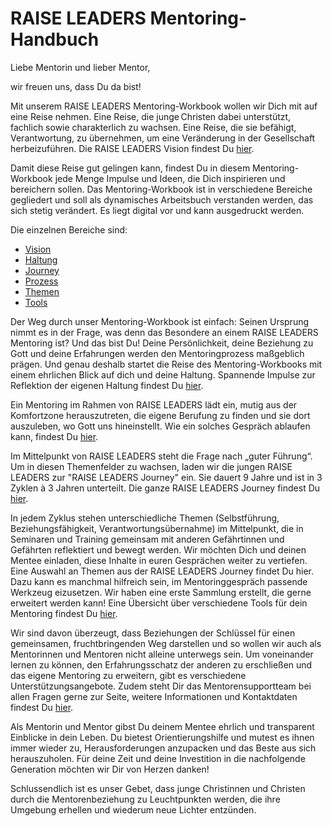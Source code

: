 # RAISE LEADERS Mentoring-Handbuch

Liebe Mentorin und lieber Mentor,

wir freuen uns, dass Du da bist!

Mit unserem RAISE LEADERS Mentoring-Workbook wollen wir Dich mit auf eine Reise nehmen. Eine Reise, die junge Christen dabei unterstützt, fachlich sowie charakterlich zu wachsen. Eine Reise, die sie befähigt, Verantwortung, zu übernehmen, um eine Veränderung in der Gesellschaft herbeizuführen. Die RAISE LEADERS Vision findest Du [hier](./vision/index.md). 

Damit diese Reise gut gelingen kann, findest Du in diesem Mentoring-Workbook jede Menge Impulse und Ideen, die Dich inspirieren und bereichern sollen. Das Mentoring-Workbook ist in verschiedene Bereiche gegliedert und soll als dynamisches Arbeitsbuch verstanden werden, das sich stetig verändert. Es liegt digital vor und kann ausgedruckt werden. 

Die einzelnen Bereiche sind:

- [Vision](./vision/index.md)
- [Haltung](./haltung/index.md)
- [Journey](./journey/index.md)
- [Prozess](./prozess/index.md)
- [Themen](./themen/index.md)
- [Tools](./tools/index.md)

Der Weg durch unser Mentoring-Workbook ist einfach: Seinen Ursprung nimmt es in der Frage, was denn das Besondere an einem RAISE LEADERS Mentoring ist? Und das bist Du! Deine Persönlichkeit, deine Beziehung zu Gott und deine Erfahrungen werden den Mentoringprozess maßgeblich prägen. Und genau deshalb startet die Reise des Mentoring-Workbooks mit einem ehrlichen Blick auf dich und deine Haltung. Spannende Impulse zur Reflektion der eigenen Haltung findest Du [hier](./haltung/index.md). 

Ein Mentoring im Rahmen von RAISE LEADERS lädt ein, mutig aus der Komfortzone herauszutreten, die eigene Berufung zu finden und sie dort auszuleben, wo Gott uns hineinstellt. Wie ein solches Gespräch ablaufen kann, findest Du [hier](./themen/mentoring-gespraech.md).

Im Mittelpunkt von RAISE LEADERS steht die Frage nach „guter Führung“. Um in diesen Themenfelder zu wachsen, laden wir die jungen RAISE LEADERS zur "RAISE LEADERS Journey" ein. Sie dauert 9 Jahre und ist in 3 Zyklen à 3 Jahren unterteilt. Die ganze RAISE LEADERS Journey findest Du [hier](./journey/index.md).

In jedem Zyklus stehen unterschiedliche Themen (Selbstführung, Beziehungsfähigkeit, Verantwortungsübernahme) im Mittelpunkt, die in Seminaren und Training gemeinsam mit anderen Gefährtinnen und Gefährten reflektiert und bewegt werden. Wir möchten Dich und deinen Mentee einladen, diese Inhalte in euren Gesprächen weiter zu vertiefen. Eine Auswahl an Themen aus der RAISE LEADERS Journey findet Du hier. 
Dazu kann es manchmal hilfreich sein, im Mentoringgespräch passende Werkzeug eizusetzen. Wir haben eine erste Sammlung erstellt, die gerne erweitert werden kann! Eine Übersicht über verschiedene Tools für dein Mentoring findest Du [hier](./tools/).

Wir sind davon überzeugt, dass Beziehungen der Schlüssel für einen gemeinsamen, fruchtbringenden Weg darstellen und so wollen wir auch als Mentorinnen und Mentoren nicht alleine unterwegs sein. Um voneinander lernen zu können, den Erfahrungsschatz der anderen zu erschließen und das eigene Mentoring zu erweitern, gibt es verschiedene Unterstützungsangebote. Zudem steht Dir das Mentorensupportteam bei allen Fragen gerne zur Seite, weitere Informationen und Kontaktdaten findest Du [hier](./contact.md).

Als Mentorin und Mentor gibst Du deinem Mentee ehrlich und transparent Einblicke in dein Leben. Du bietest Orientierungshilfe und mutest es ihnen immer wieder zu, Herausforderungen anzupacken und das Beste aus sich herauszuholen. Für deine Zeit und deine Investition in die nachfolgende Generation möchten wir Dir von Herzen danken!

Schlussendlich ist es unser Gebet, dass junge Christinnen und Christen durch die Mentorenbeziehung zu Leuchtpunkten werden, die ihre Umgebung erhellen und wiederum neue Lichter entzünden.

